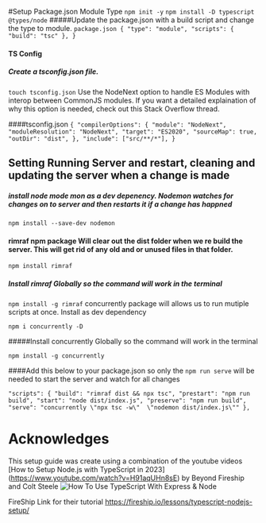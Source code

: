 #Setup
Package.json Module Type
`npm init -y`
`npm install -D typescript @types/node`
#####Update the package.json with a build script and change the type to module.
`package.json
{
  "type": "module",
  "scripts": {
    "build": "tsc"
  },
}`

#### TS Config

##### Create a tsconfig.json file.

`touch tsconfig.json`
Use the NodeNext option to handle ES Modules with interop between CommonJS modules. If you want a detailed explaination of why this option is needed, check out this Stack Overflow thread.

####tsconfig.json
`{
    "compilerOptions": {
      "module": "NodeNext",
      "moduleResolution": "NodeNext",
      "target": "ES2020",
      "sourceMap": true,
      "outDir": "dist",
    },
    "include": ["src/**/*"],
  }
 `

## Setting Running Server and restart, cleaning and updating the server when a change is made

##### install node mode mon as a dev depenency. Nodemon watches for changes on to server and then restarts it if a change has happned

` npm install --save-dev nodemon
`

#### rimraf npm package Will clear out the dist folder when we re build the server. This will get rid of any old and or unused files in that folder.

` npm install rimraf
`

##### Install rimraf Globally so the command will work in the terminal

`npm install -g rimraf`
concurrently package will allows us to run mutiple scripts at once. Install as dev dependency

` npm i concurrently -D
`

#####Install concurrently Globally so the command will work in the terminal

`npm install -g concurrently`

####Add this below to your package.json so only the `npm run serve` will be needed to start the server and watch for all changes

` "scripts": {
    "build": "rimraf dist && npx tsc",
    "prestart": "npm run build",
    "start": "node dist/index.js",
    "preserve": "npm run build",
    "serve": "concurrently \"npx tsc -w\"  \"nodemon dist/index.js\""
  },
`

# Acknowledges

This setup guide was create using a combination of the youtube videos [How to Setup Node.js with TypeScript in 2023]
(https://www.youtube.com/watch?v=H91aqUHn8sE) 
by Beyond Fireship and 
Colt Steele ![How To Use TypeScript With Express & Node](https://www.youtube.com/watch?v=qy8PxD3alWw) 

FireShip Link for their tutorial 
https://fireship.io/lessons/typescript-nodejs-setup/ 

